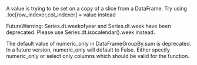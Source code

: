 A value is trying to be set on a copy of a slice from a DataFrame.
Try using .loc[row_indexer,col_indexer] = value instead

 FutureWarning: Series.dt.weekofyear and Series.dt.week have been deprecated. Please use Series.dt.isocalendar().week instead.

 The default value of numeric_only in DataFrameGroupBy.sum is deprecated. In a future version, numeric_only will default to False. Either specify numeric_only or select only columns which should be valid for the function.